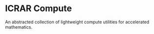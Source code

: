 # ICRAR Compute

An abstracted collection of lightweight compute utilities for accelerated mathematics.
